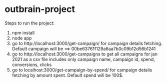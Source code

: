 # outbrain-project

Steps to run the project:

1. npm install
2. node app
3. go to http://localhost:3000/get-campaign/ for campaign details fetching. Default campaign will be ==> 00be63761f129a6aa7b0c09b12d56b1241
4. go to http://localhost:3000/get-campaigns to get all campaigns for jan 2021 as a csv file includes only campaign name, campaign id, spend, conversions, clicks
5. go to localhost:3000/get-campaign-by-spend/ for campaign details fetching by amount spent. Default spend will be 100$.
